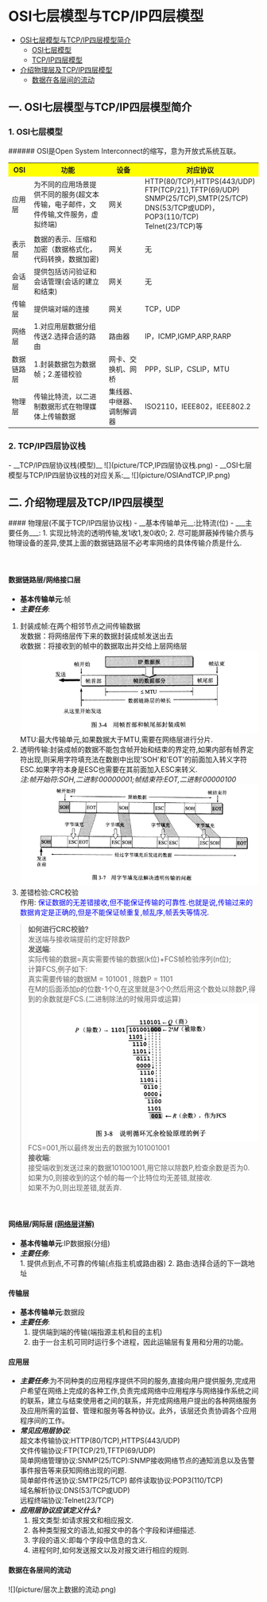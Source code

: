 # OSI七层模型与TCP/IP四层模型  
  - [OSI七层模型与TCP/IP四层模型简介](#1)
  	- [OSI七层模型](#11)
  	- [TCP/IP四层模型](#12)
  - [介绍物理层及TCP/IP四层模型](#2)
  	- [数据在各层间的流动](#22)
  
  <h2 id="1">一. OSI七层模型与TCP/IP四层模型简介</h2>
  <h3 id="11">1. OSI七层模型</h3>
  ###### OSI是Open System Interconnect的缩写，意为开放式系统互联。
<table style="font-size:14px">
  <tr>
    <th width=10%, bgcolor=yellow >OSI  </th>
    <th width=50%, bgcolor=yellow >功能    </th>
    <th width=20%, bgcolor=yellow >设备 </th>
    <th width=20%, bgcolor=yellow >对应协议</th>
  </tr>
  <tr>
    <td>应用层</td>
    <td>为不同的应用场景提供不同的服务(超文本传输，电子邮件，文件传输,文件服务，虚拟终端)</td>
    <td>网关</td> 
  <td>HTTP(80/TCP),HTTPS(443/UDP)<br>FTP(TCP/21),TFTP(69/UDP)<br>SNMP(25/TCP),SMTP(25/TCP)<br>DNS(53/TCP或UDP)，POP3(110/TCP)<br>Telnet(23/TCP)等</td>
  </tr>
  <tr>
    <td>表示层</td>
    <td>数据的表示、压缩和加密（数据格式化，代码转换，数据加密)</td>
    <td>网关</td>
    <td>无</td>
  </tr>
  <tr>
    <td>会话层</td>
    <td>提供包括访问验证和会话管理(会话的建立和结束)</td>
    <td>网关</td>
    <td>无</td>
  </tr>
  <tr> 
    <td>传输层</td>
    <td>提供端对端的连接</td>
    <td>网关</td>
    <td>TCP，UDP</td>
  </tr>
  <tr>
    <td>网络层</td>
    <td>1.对应用层数据分组传送2.选择合适的路由</td>
    <td>路由器</td>
    <td>IP，ICMP,IGMP,ARP,RARP</td>
  </tr>
  <tr>
    <td>数据链路层</td>
    <td> 1.封装数据包为数据帧；2.差错校验</td>
    <td>网卡、交换机、网桥</td>
    <td>PPP，SLIP，CSLIP，MTU</td>
  </tr>
  <tr>
    <td>物理层</td>
    <td>传输比特流，以二进制数据形式在物理媒体上传输数据</td>
    <td>集线器、中继器、调制解调器</td>
    <td>ISO2110，IEEE802，IEEE802.2</td>
  </tr>  
</table>
<h3 id="12">2. TCP/IP四层协议栈</h3>  
- __TCP/IP四层协议栈(模型)__
![](picture/TCP,IP四层协议栈.png)  
- __OSI七层模型与TCP/IP四层协议栈的对应关系:__
![](picture/OSIAndTCP,IP.png)

<h2 id="2">二. 介绍物理层及TCP/IP四层模型</h2>
#### 物理层(不属于TCP/IP四层协议栈)  
-  __基本传输单元__:比特流(位) 
- ___主要任务___:  
	1. 实现比特流的透明传输,发1收1,发0收0;  
	2. 尽可能屏蔽掉传输介质与物理设备的差异,使其上面的数据链路层不必考率网络的具体传输介质是什么. 

　
#### 数据链路层/网络接口层
 - __基本传输单元__:帧
 - ___主要任务___:  
  1. 封装成帧:在两个相邻节点之间传输数据    
 发数据：将网络层传下来的数据封装成帧发送出去  
 收数据：将接收到的帧中的数据取出并交给上层网络层 
 ![](picture/封装成帧.png)
 MTU:最大传输单元,如果数据大于MTU,需要在网络层进行分片.
  2. 透明传输:封装成帧的数据不能包含帧开始和结束的界定符,如果内部有帧界定符出现,则采用字符填充法在数剧中出现'SOH'和'EOT'的前面加入转义字符ESC.如果字符本身是ESC也需要在其前面加入ESC来转义.  
_注:帧开始符:SOH,二进制:00000001;帧结束符:EOT,二进制:00000100_
![](picture/字节填充法解决透明传输问题.png)
  3. 差错检验:CRC校验  
 作用: <font color=Blue >保证数据的无差错接收,但不能保证传输的可靠性.也就是说,传输过来的数据肯定是正确的,但是不能保证帧重复,帧乱序,帧丢失等情况.</font>   
> __如何进行CRC校验?__  
发送端与接收端提前约定好除数P  
__发送端__:  
实际传输的数据=真实需要传输的数据(k位)+FCS帧检验序列(n位);  
计算FCS,例子如下:  
真实需要传输的数据M = 101001 , 除数P = 1101  
在M的后面添加p的位数-1个0,在这里就是3个0;然后用这个数处以除数P,得到的余数就是FCS.(二进制除法的时候用异或运算)  
![](picture/循环冗余校验例子.png)
FCS=001,所以最终发出去的数据为101001001  
__接收端__:  
接受端收到发送过来的数据101001001,用它除以除数P,检查余数是否为0.   
如果为0,则接收到的这个帧的每一个比特位均无差错,就接收.  
如果不为0,则出现差错,就丢弃.

　
  #### 网络层/网际层   [(网络层详解)](网络层.md)
   - __基本传输单元__:IP数据报(分组)
   - ___主要任务___:  
	1. 提供点到点,不可靠的传输(点指主机或路由器)
	2. 路由:选择合适的下一跳地址  



 #### 传输层
 - __基本传输单元__:数据段
 - ___主要任务___:  
	1. 提供端到端的传输(端指源主机和目的主机)
	2. 由于一台主机可同时运行多个进程，因此运输层有复用和分用的功能。
 
  
  
 #### 应用层  
 - ___主要任务___:为不同种类的应用程序提供不同的服务,直接向用户提供服务,完成用户希望在网络上完成的各种工作,负责完成网络中应用程序与网络操作系统之间的联系，建立与结束使用者之间的联系，并完成网络用户提出的各种网络服务及应用所需的监督、管理和服务等各种协议。此外，该层还负责协调各个应用程序间的工作。  
 - ___常见应用层协议___:  
 超文本传输协议:HTTP(80/TCP),HTTPS(443/UDP)  
 文件传输协议:FTP(TCP/21),TFTP(69/UDP)  
 简单网络管理协议:SNMP(25/TCP):SNMP接收网络节点的通知消息以及告警事件报告等来获知网络出现的问题.    
 简单邮件传送协议:SMTP(25/TCP) 
 邮件读取协议:POP3(110/TCP)     
 域名解析协议:DNS(53/TCP或UDP)  
 远程终端协议:Telnet(23/TCP) 
 - ___应用层协议应该定义什么?___  
	1. 报文类型:如请求报文和相应报文.  
	2. 各种类型报文的语法,如报文中的各个字段和详细描述.
	3. 字段的语义:即每个字段中信息的含义.
	4. 进程何时,如何发送报文以及对报文进行相应的规则.

<h4>数据在各层间的流动</h4>  
![](picture/层次上数据的流动.png)